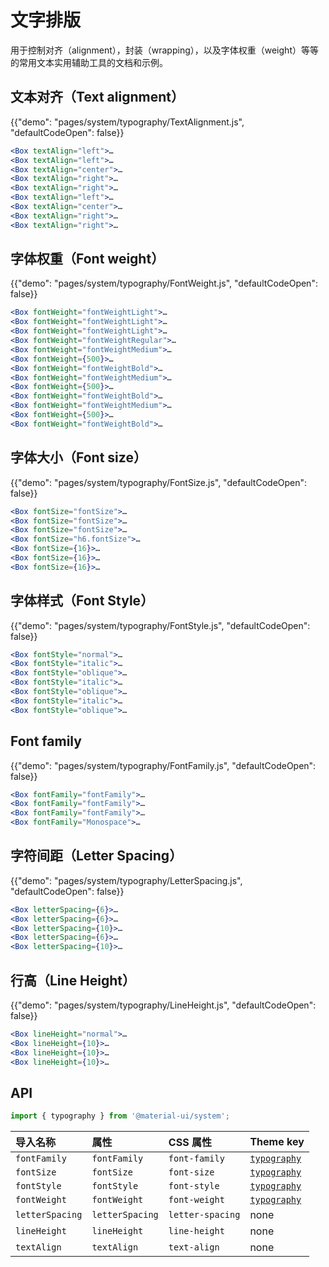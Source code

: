 # 文字排版

<p class="description">用于控制对齐（alignment），封装（wrapping），以及字体权重（weight）等等的常用文本实用辅助工具的文档和示例。</p>

## 文本对齐（Text alignment）

{{"demo": "pages/system/typography/TextAlignment.js", "defaultCodeOpen": false}}

```jsx
<Box textAlign="left">…
<Box textAlign="left">…
<Box textAlign="center">…
<Box textAlign="right">…
<Box textAlign="right">…
<Box textAlign="left">…
<Box textAlign="center">…
<Box textAlign="right">…
<Box textAlign="right">…
```

## 字体权重（Font weight）

{{"demo": "pages/system/typography/FontWeight.js", "defaultCodeOpen": false}}

```jsx
<Box fontWeight="fontWeightLight">…
<Box fontWeight="fontWeightLight">…
<Box fontWeight="fontWeightLight">…
<Box fontWeight="fontWeightRegular">…
<Box fontWeight="fontWeightMedium">…
<Box fontWeight={500}>…
<Box fontWeight="fontWeightBold">…
<Box fontWeight="fontWeightMedium">…
<Box fontWeight={500}>…
<Box fontWeight="fontWeightBold">…
<Box fontWeight="fontWeightMedium">…
<Box fontWeight={500}>…
<Box fontWeight="fontWeightBold">…
```

## 字体大小（Font size）

{{"demo": "pages/system/typography/FontSize.js", "defaultCodeOpen": false}}

```jsx
<Box fontSize="fontSize">…
<Box fontSize="fontSize">…
<Box fontSize="fontSize">…
<Box fontSize="h6.fontSize">…
<Box fontSize={16}>…
<Box fontSize={16}>…
<Box fontSize={16}>…
```

## 字体样式（Font Style）

{{"demo": "pages/system/typography/FontStyle.js", "defaultCodeOpen": false}}

```jsx
<Box fontStyle="normal">…
<Box fontStyle="italic">…
<Box fontStyle="oblique">…
<Box fontStyle="italic">…
<Box fontStyle="oblique">…
<Box fontStyle="italic">…
<Box fontStyle="oblique">…
```

## Font family

{{"demo": "pages/system/typography/FontFamily.js", "defaultCodeOpen": false}}

```jsx
<Box fontFamily="fontFamily">…
<Box fontFamily="fontFamily">…
<Box fontFamily="fontFamily">…
<Box fontFamily="Monospace">…
```

## 字符间距（Letter Spacing）

{{"demo": "pages/system/typography/LetterSpacing.js", "defaultCodeOpen": false}}

```jsx
<Box letterSpacing={6}>…
<Box letterSpacing={6}>…
<Box letterSpacing={10}>…
<Box letterSpacing={6}>…
<Box letterSpacing={10}>…
```

## 行高（Line Height）

{{"demo": "pages/system/typography/LineHeight.js", "defaultCodeOpen": false}}

```jsx
<Box lineHeight="normal">…
<Box lineHeight={10}>…
<Box lineHeight={10}>…
<Box lineHeight={10}>…
```

## API

```js
import { typography } from '@material-ui/system';
```

| 导入名称            | 属性              | CSS 属性           | Theme key                                                              |
|:--------------- |:--------------- |:---------------- |:---------------------------------------------------------------------- |
| `fontFamily`    | `fontFamily`    | `font-family`    | [`typography`](/customization/default-theme/?expand-path=$.typography) |
| `fontSize`      | `fontSize`      | `font-size`      | [`typography`](/customization/default-theme/?expand-path=$.typography) |
| `fontStyle`     | `fontStyle`     | `font-style`     | [`typography`](/customization/default-theme/?expand-path=$.typography) |
| `fontWeight`    | `fontWeight`    | `font-weight`    | [`typography`](/customization/default-theme/?expand-path=$.typography) |
| `letterSpacing` | `letterSpacing` | `letter-spacing` | none                                                                   |
| `lineHeight`    | `lineHeight`    | `line-height`    | none                                                                   |
| `textAlign`     | `textAlign`     | `text-align`     | none                                                                   |
